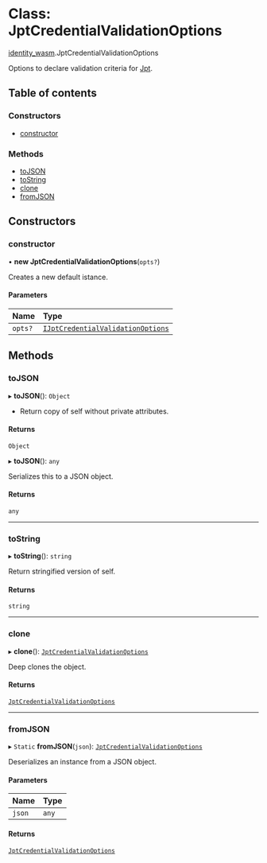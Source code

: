 # Class: JptCredentialValidationOptions

[identity\_wasm](../modules/identity_wasm.md).JptCredentialValidationOptions

Options to declare validation criteria for [Jpt](identity_wasm.Jpt.md).

## Table of contents

### Constructors

- [constructor](identity_wasm.JptCredentialValidationOptions.md#constructor)

### Methods

- [toJSON](identity_wasm.JptCredentialValidationOptions.md#tojson)
- [toString](identity_wasm.JptCredentialValidationOptions.md#tostring)
- [clone](identity_wasm.JptCredentialValidationOptions.md#clone)
- [fromJSON](identity_wasm.JptCredentialValidationOptions.md#fromjson)

## Constructors

### constructor

• **new JptCredentialValidationOptions**(`opts?`)

Creates a new default istance.

#### Parameters

| Name | Type |
| :------ | :------ |
| `opts?` | [`IJptCredentialValidationOptions`](../interfaces/identity_wasm.IJptCredentialValidationOptions.md) |

## Methods

### toJSON

▸ **toJSON**(): `Object`

* Return copy of self without private attributes.

#### Returns

`Object`

▸ **toJSON**(): `any`

Serializes this to a JSON object.

#### Returns

`any`

___

### toString

▸ **toString**(): `string`

Return stringified version of self.

#### Returns

`string`

___

### clone

▸ **clone**(): [`JptCredentialValidationOptions`](identity_wasm.JptCredentialValidationOptions.md)

Deep clones the object.

#### Returns

[`JptCredentialValidationOptions`](identity_wasm.JptCredentialValidationOptions.md)

___

### fromJSON

▸ `Static` **fromJSON**(`json`): [`JptCredentialValidationOptions`](identity_wasm.JptCredentialValidationOptions.md)

Deserializes an instance from a JSON object.

#### Parameters

| Name | Type |
| :------ | :------ |
| `json` | `any` |

#### Returns

[`JptCredentialValidationOptions`](identity_wasm.JptCredentialValidationOptions.md)
